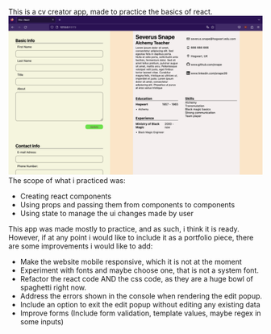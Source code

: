This is a cv creator app, made to practice the basics of react. 
![App screenshot](src/assets/app-screenshot.png)
The scope of what i practiced was:
- Creating react components
- Using props and passing them from components to components
- Using state to manage the ui changes made by user

This app was made mostly to practice, and as such, i think it is ready. However, if at any point i would like to include it as a portfolio piece, there are some improvements i would like to add: 
- Make the website mobile responsive, which it is not at the moment
- Experiment with fonts and maybe choose one, that is not a system font. 
- Refactor the react code AND the css code, as they are a huge bowl of spaghetti right now. 
- Address the errors shown in the console when rendering the edit popup.
- Include an option to exit the edit popup without editing any existing data
- Improve forms (Include form validation, template values, maybe regex in some inputs)

